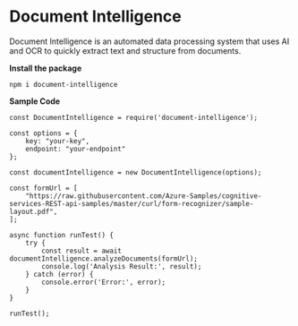 # Document Intelligence

Document Intelligence is an automated data processing system that uses AI and OCR to quickly extract text and structure from documents.



**Install the package**

```
npm i document-intelligence
```

**Sample Code**

```
const DocumentIntelligence = require('document-intelligence');

const options = {
    key: "your-key",
    endpoint: "your-endpoint"
};

const documentIntelligence = new DocumentIntelligence(options);

const formUrl = [
    "https://raw.githubusercontent.com/Azure-Samples/cognitive-services-REST-api-samples/master/curl/form-recognizer/sample-layout.pdf",
];

async function runTest() {
    try {
        const result = await documentIntelligence.analyzeDocuments(formUrl);
        console.log('Analysis Result:', result);
    } catch (error) {
        console.error('Error:', error);
    }
}

runTest();
```

